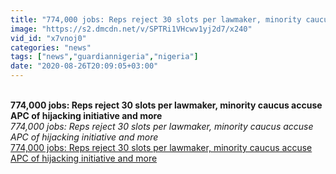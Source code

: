 ```yaml
---
title: "774,000 jobs: Reps reject 30 slots per lawmaker, minority caucus accuse APC of hijacking initiative and more"
image: "https://s2.dmcdn.net/v/SPTRi1VHcwv1yj2d7/x240"
vid_id: "x7vnoj0"
categories: "news"
tags: ["news","guardiannigeria","nigeria"]
date: "2020-08-26T20:09:05+03:00"
---
```

<br><b>774,000 jobs: Reps reject 30 slots per lawmaker, minority caucus accuse APC of hijacking initiative and more</b><br> <i>774,000 jobs: Reps reject 30 slots per lawmaker, minority caucus accuse APC of hijacking initiative and more</i><br> <u>774,000 jobs: Reps reject 30 slots per lawmaker, minority caucus accuse APC of hijacking initiative and more</u>
